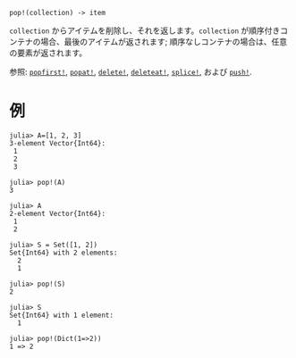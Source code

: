 ```
pop!(collection) -> item
```

`collection` からアイテムを削除し、それを返します。`collection` が順序付きコンテナの場合、最後のアイテムが返されます; 順序なしコンテナの場合は、任意の要素が返されます。

参照: [`popfirst!`](@ref), [`popat!`](@ref), [`delete!`](@ref), [`deleteat!`](@ref), [`splice!`](@ref), および [`push!`](@ref).

# 例

```jldoctest
julia> A=[1, 2, 3]
3-element Vector{Int64}:
 1
 2
 3

julia> pop!(A)
3

julia> A
2-element Vector{Int64}:
 1
 2

julia> S = Set([1, 2])
Set{Int64} with 2 elements:
  2
  1

julia> pop!(S)
2

julia> S
Set{Int64} with 1 element:
  1

julia> pop!(Dict(1=>2))
1 => 2
```

